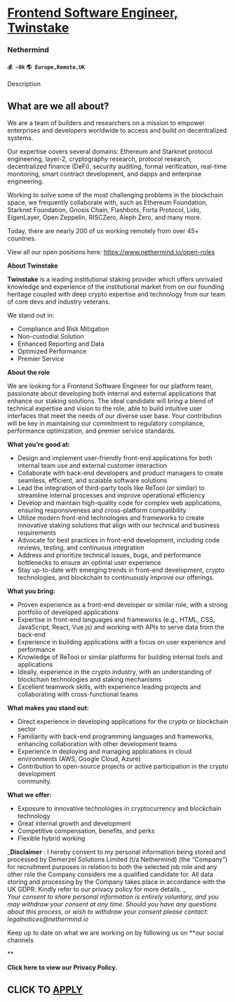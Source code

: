 # [Frontend Software Engineer, Twinstake](https://www.remotewlb.com/apply/frontend-software-engineer-twinstake)  
### Nethermind  
#### `💰 ~0k` `🌎 Europe,Remote,UK`  

Description

## What are we all about?

We are a team of builders and researchers on a mission to empower enterprises and developers worldwide to access and build on decentralized systems.

Our expertise covers several domains: Ethereum and Starknet protocol engineering, layer-2, cryptography research, protocol research, decentralized finance (DeFi), security auditing, formal verification, real-time monitoring, smart contract development, and dapps and enterprise engineering.

Working to solve some of the most challenging problems in the blockchain space, we frequently collaborate with, such as Ethereum Foundation, Starknet Foundation, Gnosis Chain, Flashbots, Forta Protocol, Lido, EigenLayer, Open Zeppelin, RISCZero, Aleph Zero, and many more.

Today, there are nearly 200 of us working remotely from over 45+ countries.

View all our open positions here: https://www.nethermind.io/open-roles

  
  

**About Twinstake**

**Twinstake** is a leading institutional staking provider which offers unrivaled knowledge and experience of the institutional market from on our founding heritage coupled with deep crypto expertise and technology from our team of core devs and industry veterans.

We stand out in:

  * Compliance and Risk Mitigation
  * Non-custodial Solution
  * Enhanced Reporting and Data
  * Optimized Performance
  * Premier Service

**About the role**

We are looking for a Frontend Software Engineer for our platform team, passionate about developing both internal and external applications that enhance our staking solutions. The ideal candidate will bring a blend of technical expertise and vision to the role, able to build intuitive user interfaces that meet the needs of our diverse user base. Your contribution will be key in maintaining our commitment to regulatory compliance, performance optimization, and premier service standards.

**What you’re good at:**

  * Design and implement user-friendly front-end applications for both internal team use and external customer interaction
  * Collaborate with back-end developers and product managers to create seamless, efficient, and scalable software solutions
  * Lead the integration of third-party tools like ReTool (or similar) to streamline internal processes and improve operational efficiency
  * Develop and maintain high-quality code for complex web applications, ensuring responsiveness and cross-platform compatibility
  * Utilize modern front-end technologies and frameworks to create innovative staking solutions that align with our technical and business requirements
  * Advocate for best practices in front-end development, including code reviews, testing, and continuous integration
  * Address and prioritize technical issues, bugs, and performance bottlenecks to ensure an optimal user experience
  * Stay up-to-date with emerging trends in front-end development, crypto technologies, and blockchain to continuously improve our offerings.

**What you bring:**

  * Proven experience as a front-end developer or similar role, with a strong portfolio of developed applications
  * Expertise in front-end languages and frameworks (e.g., HTML, CSS, JavaScript, React, Vue.js) and working with APIs to serve data from the back-end
  * Experience in building applications with a focus on user experience and performance
  * Knowledge of ReTool or similar platforms for building internal tools and applications
  * Ideally, experience in the crypto industry, with an understanding of blockchain technologies and staking mechanisms
  * Excellent teamwork skills, with experience leading projects and collaborating with cross-functional teams

**What makes you stand out:**

  * Direct experience in developing applications for the crypto or blockchain sector
  * Familiarity with back-end programming languages and frameworks, enhancing collaboration with other development teams
  * Experience in deploying and managing applications in cloud environments (AWS, Google Cloud, Azure)
  * Contribution to open-source projects or active participation in the crypto development  
community.

**What we offer:**

  * Exposure to innovative technologies in cryptocurrency and blockchain technology
  * Great internal growth and development
  * Competitive compensation, benefits, and perks
  * Flexible hybrid working

_**Disclaimer** : I hereby consent to my personal information being stored and processed by Demerzel Solutions Limited (t/a Nethermind) (the “Company”) for recruitment purposes in relation to both the selected job role and any other role the Company considers me a qualified candidate for. All data storing and processing by the Company takes place in accordance with the UK GDPR. Kindly refer to our privacy policy for more details. _  
_Your consent to share personal information is entirely voluntary, and you may withdraw your consent at any time. Should you have any questions about this process, or wish to withdraw your consent please contact: legalnotices@nethermind.io_  
  
Keep up to date on what we are working on by following us on **our social channels  
  
**

**Click here to view our Privacy Policy.**

  
## CLICK TO [APPLY](https://www.remotewlb.com/apply/frontend-software-engineer-twinstake)

